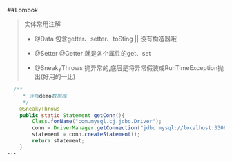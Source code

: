##Lombok

>实体常用注解
> + @Data 包含getter、setter、toSting || 没有构造器哦
> - @Setter @Getter 就是各个属性的get、set
> * @SneakyThrows 抛异常的,底层是将异常假装成RunTimeException抛出(好用的一比)
``` java
  /**
     * 连接demo数据库
     */
    @SneakyThrows
    public static Statement getConn(){
        Class.forName("com.mysql.cj.jdbc.Driver");
        conn = DriverManager.getConnection("jdbc:mysql://localhost:3306/demo?serverTimezone=GMT%2B8", "root", "123123");
        statement = conn.createStatement();
        return statement;
    }
···
